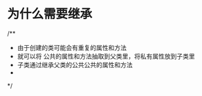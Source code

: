 
# 为什么需要继承

/**
 *  由于创建的类可能会有重复的属性和方法
 *  就可以将 公共的属性和方法抽取到父类里，将私有属性放到子类里
 *  子类通过继承父类的公共公共的属性和方法
 * 
 */
